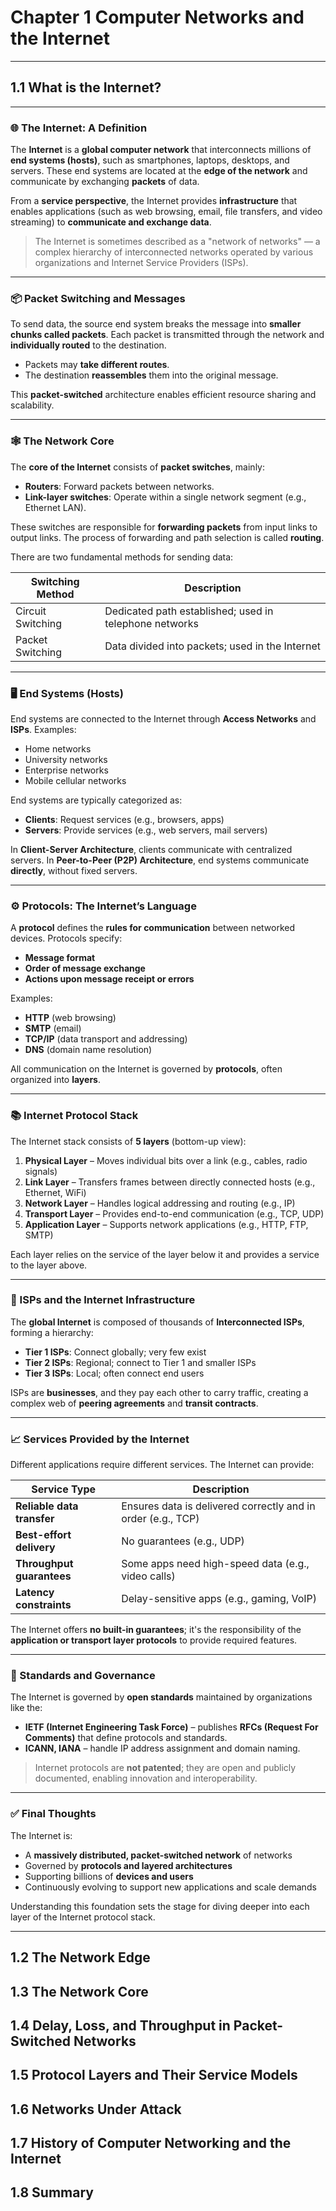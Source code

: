 # Chapter 1 Computer Networks and the Internet 
---
## 1.1 What is the Internet?
---

### 🌐 The Internet: A Definition

The **Internet** is a **global computer network** that interconnects millions of **end systems (hosts)**, such as smartphones, laptops, desktops, and servers. These end systems are located at the **edge of the network** and communicate by exchanging **packets** of data.

From a **service perspective**, the Internet provides **infrastructure** that enables applications (such as web browsing, email, file transfers, and video streaming) to **communicate and exchange data**.

> The Internet is sometimes described as a "network of networks" — a complex hierarchy of interconnected networks operated by various organizations and Internet Service Providers (ISPs).

---

### 📦 Packet Switching and Messages

To send data, the source end system breaks the message into **smaller chunks called packets**. Each packet is transmitted through the network and **individually routed** to the destination.

* Packets may **take different routes**.
* The destination **reassembles** them into the original message.

This **packet-switched** architecture enables efficient resource sharing and scalability.

---

### 🕸️ The Network Core

The **core of the Internet** consists of **packet switches**, mainly:

* **Routers**: Forward packets between networks.
* **Link-layer switches**: Operate within a single network segment (e.g., Ethernet LAN).

These switches are responsible for **forwarding packets** from input links to output links. The process of forwarding and path selection is called **routing**.

There are two fundamental methods for sending data:

| Switching Method  | Description                                            |
| ----------------- | ------------------------------------------------------ |
| Circuit Switching | Dedicated path established; used in telephone networks |
| Packet Switching  | Data divided into packets; used in the Internet        |

---

### 🖥️ End Systems (Hosts)

End systems are connected to the Internet through **Access Networks** and **ISPs**. Examples:

* Home networks
* University networks
* Enterprise networks
* Mobile cellular networks

End systems are typically categorized as:

* **Clients**: Request services (e.g., browsers, apps)
* **Servers**: Provide services (e.g., web servers, mail servers)

In **Client-Server Architecture**, clients communicate with centralized servers.
In **Peer-to-Peer (P2P) Architecture**, end systems communicate **directly**, without fixed servers.

---

### ⚙️ Protocols: The Internet’s Language

A **protocol** defines the **rules for communication** between networked devices. Protocols specify:

* **Message format**
* **Order of message exchange**
* **Actions upon message receipt or errors**

Examples:

* **HTTP** (web browsing)
* **SMTP** (email)
* **TCP/IP** (data transport and addressing)
* **DNS** (domain name resolution)

All communication on the Internet is governed by **protocols**, often organized into **layers**.

---

### 📚 Internet Protocol Stack

The Internet stack consists of **5 layers** (bottom-up view):

1. **Physical Layer** – Moves individual bits over a link (e.g., cables, radio signals)
2. **Link Layer** – Transfers frames between directly connected hosts (e.g., Ethernet, WiFi)
3. **Network Layer** – Handles logical addressing and routing (e.g., IP)
4. **Transport Layer** – Provides end-to-end communication (e.g., TCP, UDP)
5. **Application Layer** – Supports network applications (e.g., HTTP, FTP, SMTP)

Each layer relies on the service of the layer below it and provides a service to the layer above.

---

### 🧠 ISPs and the Internet Infrastructure

The **global Internet** is composed of thousands of **Interconnected ISPs**, forming a hierarchy:

* **Tier 1 ISPs**: Connect globally; very few exist
* **Tier 2 ISPs**: Regional; connect to Tier 1 and smaller ISPs
* **Tier 3 ISPs**: Local; often connect end users

ISPs are **businesses**, and they pay each other to carry traffic, creating a complex web of **peering agreements** and **transit contracts**.

---

### 📈 Services Provided by the Internet

Different applications require different services. The Internet can provide:

| Service Type               | Description                                                  |
| -------------------------- | ------------------------------------------------------------ |
| **Reliable data transfer** | Ensures data is delivered correctly and in order (e.g., TCP) |
| **Best-effort delivery**   | No guarantees (e.g., UDP)                                    |
| **Throughput guarantees**  | Some apps need high-speed data (e.g., video calls)           |
| **Latency constraints**    | Delay-sensitive apps (e.g., gaming, VoIP)                    |

The Internet offers **no built-in guarantees**; it's the responsibility of the **application or transport layer protocols** to provide required features.

---

### 📄 Standards and Governance

The Internet is governed by **open standards** maintained by organizations like the:

* **IETF (Internet Engineering Task Force)** – publishes **RFCs (Request For Comments)** that define protocols and standards.
* **ICANN, IANA** – handle IP address assignment and domain naming.

> Internet protocols are **not patented**; they are open and publicly documented, enabling innovation and interoperability.

---

### ✅ Final Thoughts

The Internet is:

* A **massively distributed, packet-switched network** of networks
* Governed by **protocols and layered architectures**
* Supporting billions of **devices and users**
* Continuously evolving to support new applications and scale demands

Understanding this foundation sets the stage for diving deeper into each layer of the Internet protocol stack.

---



## 1.2 The Network Edge

## 1.3 The Network Core

## 1.4 Delay, Loss, and Throughput in Packet-Switched Networks

## 1.5 Protocol Layers and Their Service Models 

## 1.6 Networks Under Attack 

## 1.7 History of Computer Networking and the Internet

## 1.8 Summary
